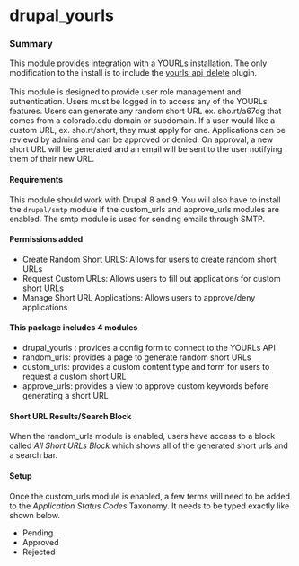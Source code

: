 # drupal_yourls
### Summary
This module provides integration with a YOURLs installation. The only modification to the install is to include the [yourls_api_delete](https://github.com/claytondaley/yourls-api-delete) plugin.
<br>
<br>
This module is designed to provide user role management and authentication. Users must be logged in to access any of the YOURLs features. Users can generate any random short URL ex. sho.rt/a67dg that comes from a colorado.edu domain or subdomain. If a user would like a custom URL, ex. sho.rt/short, they must apply for one. Applications can be reviewd by admins and can be approved or denied. On approval, a new short URL will be generated and an email will be sent to the user notifying them of their new URL. 
<br>
#### Requirements
This module should work with Drupal 8 and 9. You will also have to install the ````drupal/smtp```` module if the custom_urls and approve_urls modules are enabled. The smtp module is used for sending emails through SMTP. 
#### Permissions added
- Create Random Short URLS: Allows for users to create random short URLs
- Request Custom URLs: Allows users to fill out applications for custom short URLs 
- Manage Short URL Applications: Allows users to approve/deny applications
#### This package includes 4 modules
- drupal_yourls : provides a config form to connect to the YOURLs API
- random_urls: provides a page to generate random short URLs 
- custom_urls: provides a custom content type and form for users to request a custom short URL
- approve_urls: provides a view to approve custom keywords before generating a short URL
#### Short URL Results/Search Block
When the random_urls module is enabled, users have access to a block called *All Short URLs Block* which shows all of the generated short urls and a search bar.
#### Setup
Once the custom_urls module is enabled, a few terms will need to be added to the *Application Status Codes* Taxonomy. It needs to be typed exactly like shown below.
- Pending
- Approved
- Rejected
